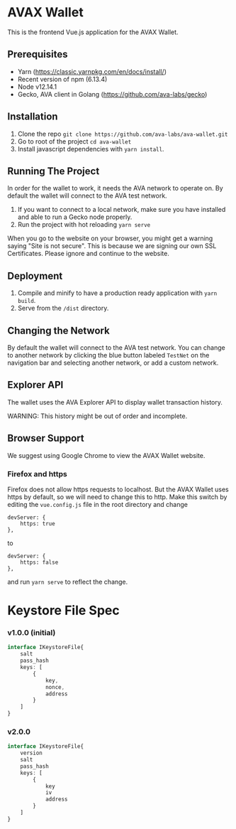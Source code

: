 # AVAX Wallet

This is the frontend Vue.js application for the AVAX Wallet. 


## Prerequisites

- Yarn (https://classic.yarnpkg.com/en/docs/install/)
- Recent version of npm (6.13.4)
- Node v12.14.1
- Gecko, AVA client in Golang (https://github.com/ava-labs/gecko)

## Installation

1) Clone the repo ``git clone https://github.com/ava-labs/ava-wallet.git``
2) Go to root of the project ``cd ava-wallet``
3) Install javascript dependencies with ``yarn install``.


## Running The Project

In order for the wallet to work, it needs the AVA network to operate on. By default the wallet will connect to the AVA test network.

1) If you want to connect to a local network, make sure you have installed and able to run a Gecko node properly.
2) Run the project with hot reloading ``yarn serve``

When you go to the website on your browser, you might get a warning saying 
"Site is not secure". This is because we are signing our own SSL Certificates. Please ignore and continue to the website.

## Deployment

 1) Compile and minify to have a production ready application with ``yarn build``. 
 2) Serve from the ``/dist`` directory.
 
 ## Changing the Network
 
 By default the wallet will connect to the AVA test network. You can change to another network by clicking the blue button labeled `TestNet`  on the navigation bar and selecting another network, or add a custom network.


## Explorer API

The wallet uses the AVA Explorer API to display wallet transaction history. 

WARNING: This history might be out of order and incomplete.

## Browser Support

We suggest using Google Chrome to view the AVAX Wallet website.

### Firefox and https

Firefox does not allow https requests to localhost. But the AVAX Wallet uses https by default, so we will need to change this to http. Make this switch by editing the `vue.config.js` file in the root directory and change 

```
devServer: {
    https: true
},
```

to

```
devServer: {
    https: false
},
```

and run `yarn serve` to reflect the change.




# Keystore File Spec

### v1.0.0 (initial)

```typescript
interface IKeystoreFile{
    salt
    pass_hash
    keys: [
        {
            key,
            nonce,
            address
        }  
    ]
}
```

### v2.0.0

```typescript
interface IKeystoreFile{
    version
    salt
    pass_hash
    keys: [
        {
            key
            iv
            address
        }  
    ]
}
```
